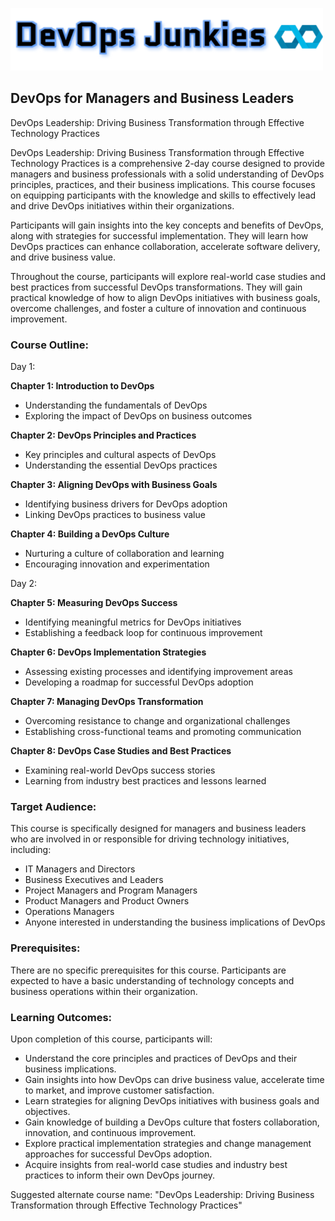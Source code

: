 [![DevOps Junkies](img/DevOpsJunkies_logo.png)](https://github.com/ProDataMan/DevOpsJunkies)
## DevOps for Managers and Business Leaders
DevOps Leadership: Driving Business Transformation through Effective Technology Practices

DevOps Leadership: Driving Business Transformation through Effective Technology Practices is a comprehensive 2-day course designed to provide managers and business professionals with a solid understanding of DevOps principles, practices, and their business implications. This course focuses on equipping participants with the knowledge and skills to effectively lead and drive DevOps initiatives within their organizations.

Participants will gain insights into the key concepts and benefits of DevOps, along with strategies for successful implementation. They will learn how DevOps practices can enhance collaboration, accelerate software delivery, and drive business value.

Throughout the course, participants will explore real-world case studies and best practices from successful DevOps transformations. They will gain practical knowledge of how to align DevOps initiatives with business goals, overcome challenges, and foster a culture of innovation and continuous improvement.

### Course Outline:

Day 1:

**Chapter 1: Introduction to DevOps**
- Understanding the fundamentals of DevOps
- Exploring the impact of DevOps on business outcomes

**Chapter 2: DevOps Principles and Practices**
- Key principles and cultural aspects of DevOps
- Understanding the essential DevOps practices

**Chapter 3: Aligning DevOps with Business Goals**
- Identifying business drivers for DevOps adoption
- Linking DevOps practices to business value

**Chapter 4: Building a DevOps Culture**
- Nurturing a culture of collaboration and learning
- Encouraging innovation and experimentation

Day 2:

**Chapter 5: Measuring DevOps Success**
- Identifying meaningful metrics for DevOps initiatives
- Establishing a feedback loop for continuous improvement

**Chapter 6: DevOps Implementation Strategies**
- Assessing existing processes and identifying improvement areas
- Developing a roadmap for successful DevOps adoption

**Chapter 7: Managing DevOps Transformation**
- Overcoming resistance to change and organizational challenges
- Establishing cross-functional teams and promoting communication

**Chapter 8: DevOps Case Studies and Best Practices**
- Examining real-world DevOps success stories
- Learning from industry best practices and lessons learned

### Target Audience:
This course is specifically designed for managers and business leaders who are involved in or responsible for driving technology initiatives, including:

- IT Managers and Directors
- Business Executives and Leaders
- Project Managers and Program Managers
- Product Managers and Product Owners
- Operations Managers
- Anyone interested in understanding the business implications of DevOps

### Prerequisites:
There are no specific prerequisites for this course. Participants are expected to have a basic understanding of technology concepts and business operations within their organization.

### Learning Outcomes:
Upon completion of this course, participants will:

- Understand the core principles and practices of DevOps and their business implications.
- Gain insights into how DevOps can drive business value, accelerate time to market, and improve customer satisfaction.
- Learn strategies for aligning DevOps initiatives with business goals and objectives.
- Gain knowledge of building a DevOps culture that fosters collaboration, innovation, and continuous improvement.
- Explore practical implementation strategies and change management approaches for successful DevOps adoption.
- Acquire insights from real-world case studies and industry best practices to inform their own DevOps journey.

Suggested alternate course name: "DevOps Leadership: Driving Business Transformation through Effective Technology Practices"

